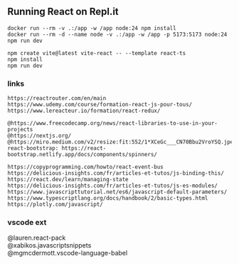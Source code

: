 ## Running React on Repl.it

```shell
docker run --rm -v .:/app -w /app node:24 npm install
docker run --rm -d --name node -v .:/app -w /app -p 5173:5173 node:24 npm run dev
```

```shell
npm create vite@latest vite-react -- --template react-ts
npm install
npm run dev
```

### links

```
https://reactrouter.com/en/main
https://www.udemy.com/course/formation-react-js-pour-tous/
https://www.lereacteur.io/formation/react-redux/

@https://www.freecodecamp.org/news/react-libraries-to-use-in-your-projects
@https://nextjs.org/
@https://miro.medium.com/v2/resize:fit:552/1*XCeGc___CN70Bbu2VroYSQ.jpeg
react-bootstrap: https://react-bootstrap.netlify.app/docs/components/spinners/

https://copyprogramming.com/howto/react-event-bus
https://delicious-insights.com/fr/articles-et-tutos/js-binding-this/
https://react.dev/learn/managing-state
https://delicious-insights.com/fr/articles-et-tutos/js-es-modules/
https://www.javascripttutorial.net/es6/javascript-default-parameters/
https://www.typescriptlang.org/docs/handbook/2/basic-types.html
https://plotly.com/javascript/
```

### vscode ext

@lauren.react-pack  
@xabikos.javascriptsnippets  
@mgmcdermott.vscode-language-babel

